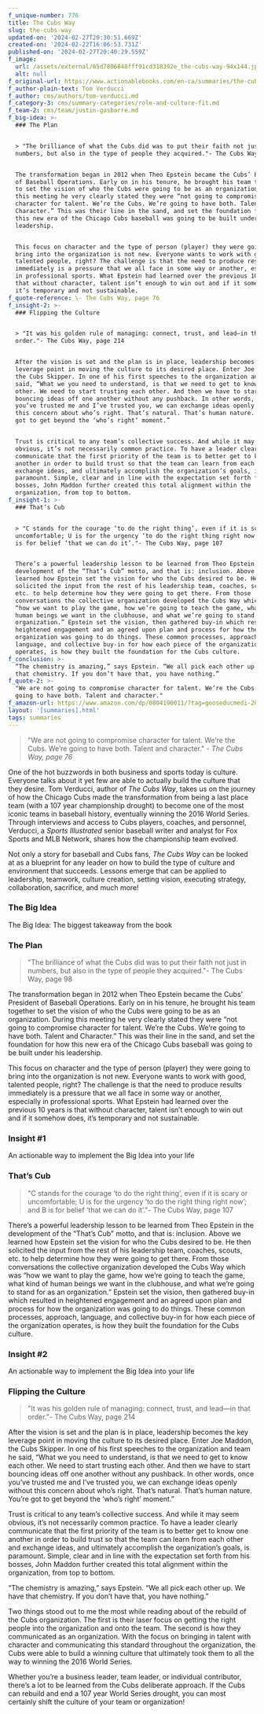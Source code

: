 ```yaml
---
f_unique-number: 776
title: The Cubs Way
slug: the-cubs-way
updated-on: '2024-02-27T20:30:51.669Z'
created-on: '2024-02-22T16:06:53.731Z'
published-on: '2024-02-27T20:40:29.559Z'
f_image:
  url: /assets/external/65d7806848fff91cd318392e_the-cubs-way-94x144.jpeg
  alt: null
f_original-url: https://www.actionablebooks.com/en-ca/summaries/the-cubs-way/
f_author-plain-text: Tom Verducci
f_author: cms/authors/tom-verducci.md
f_category-3: cms/summary-categories/role-and-culture-fit.md
f_team-2: cms/team/justin-gasbarre.md
f_big-idea: >-
  ### The Plan


  > "The brilliance of what the Cubs did was to put their faith not just in
  numbers, but also in the type of people they acquired."- The Cubs Way, page 98


  The transformation began in 2012 when Theo Epstein became the Cubs’ President
  of Baseball Operations. Early on in his tenure, he brought his team together
  to set the vision of who the Cubs were going to be as an organization. During
  this meeting he very clearly stated they were “not going to compromise
  character for talent. We’re the Cubs. We’re going to have both. Talent and
  Character.” This was their line in the sand, and set the foundation for how
  this new era of the Chicago Cubs baseball was going to be built under his
  leadership.


  This focus on character and the type of person (player) they were going to
  bring into the organization is not new. Everyone wants to work with good,
  talented people, right? The challenge is that the need to produce results
  immediately is a pressure that we all face in some way or another, especially
  in professional sports. What Epstein had learned over the previous 10 years is
  that without character, talent isn’t enough to win out and if it somehow does,
  it’s temporary and not sustainable.
f_quote-reference: \- The Cubs Way, page 76
f_insight-2: >-
  ### Flipping the Culture


  > "It was his golden rule of managing: connect, trust, and lead—in that
  order."- The Cubs Way, page 214


  After the vision is set and the plan is in place, leadership becomes the key
  leverage point in moving the culture to its desired place. Enter Joe Maddon,
  the Cubs Skipper. In one of his first speeches to the organization and team he
  said, “What we you need to understand, is that we need to get to know each
  other. We need to start trusting each other. And then we have to start
  bouncing ideas off one another without any pushback. In other words, once
  you’ve trusted me and I’ve trusted you, we can exchange ideas openly without
  this concern about who’s right. That’s natural. That’s human nature. You’re
  got to get beyond the ‘who’s right’ moment.”


  Trust is critical to any team’s collective success. And while it may seem
  obvious, it’s not necessarily common practice. To have a leader clearly
  communicate that the first priority of the team is to better get to know one
  another in order to build trust so that the team can learn from each other and
  exchange ideas, and ultimately accomplish the organization’s goals, is
  paramount. Simple, clear and in line with the expectation set forth from his
  bosses, John Maddon further created this total alignment within the
  organization, from top to bottom.
f_insight-1: >-
  ### That’s Cub


  > "C stands for the courage ‘to do the right thing’, even if it is scary or
  uncomfortable; U is for the urgency ‘to do the right thing right now’; and B
  is for belief ‘that we can do it’."- The Cubs Way, page 107


  There’s a powerful leadership lesson to be learned from Theo Epstein in the
  development of the “That’s Cub” motto, and that is: inclusion. Above we
  learned how Epstein set the vision for who the Cubs desired to be. He then
  solicited the input from the rest of his leadership team, coaches, scouts,
  etc. to help determine how they were going to get there. From those
  conversations the collective organization developed the Cubs Way which was
  “how we want to play the game, how we’re going to teach the game, what kind of
  human beings we want in the clubhouse, and what we’re going to stand for as an
  organization.” Epstein set the vision, then gathered buy-in which resulted in
  heightened engagement and an agreed upon plan and process for how the
  organization was going to do things. These common processes, approach,
  language, and collective buy-in for how each piece of the organization
  operates, is how they built the foundation for the Cubs culture.
f_conclusion: >-
  “The chemistry is amazing,” says Epstein. “We all pick each other up. We have
  that chemistry. If you don’t have that, you have nothing.”
f_quote-2: >-
  "We are not going to compromise character for talent. We’re the Cubs. We’re
  going to have both. Talent and character."
f_amazon-url: https://www.amazon.com/dp/0804190011/?tag=gooseducmedi-20
layout: '[summaries].html'
tags: summaries
---
```


> "We are not going to compromise character for talent. We’re the Cubs. We’re going to have both. Talent and character." _\- The Cubs Way, page 76_

One of the hot buzzwords in both business and sports today is culture. Everyone talks about it yet few are able to actually build the culture that they desire. Tom Verducci, author of _The Cubs Way_, takes us on the journey of how the Chicago Cubs made the transformation from being a last place team (with a 107 year championship drought) to become one of the most iconic teams in baseball history, eventually winning the 2016 World Series. Through interviews and access to Cubs players, coaches, and personnel, Verducci, a _Sports Illustrated_ senior baseball writer and analyst for Fox Sports and MLB Network, shares how the championship team evolved.

Not only a story for baseball and Cubs fans, _The Cubs Way_ can be looked at as a blueprint for any leader on how to build the type of culture and environment that succeeds. Lessons emerge that can be applied to leadership, teamwork, culture creation, setting vision, executing strategy, collaboration, sacrifice, and much more!

### The Big Idea

The Big Idea: The biggest takeaway from the book

### The Plan

> "The brilliance of what the Cubs did was to put their faith not just in numbers, but also in the type of people they acquired."- The Cubs Way, page 98

The transformation began in 2012 when Theo Epstein became the Cubs’ President of Baseball Operations. Early on in his tenure, he brought his team together to set the vision of who the Cubs were going to be as an organization. During this meeting he very clearly stated they were “not going to compromise character for talent. We’re the Cubs. We’re going to have both. Talent and Character.” This was their line in the sand, and set the foundation for how this new era of the Chicago Cubs baseball was going to be built under his leadership.

This focus on character and the type of person (player) they were going to bring into the organization is not new. Everyone wants to work with good, talented people, right? The challenge is that the need to produce results immediately is a pressure that we all face in some way or another, especially in professional sports. What Epstein had learned over the previous 10 years is that without character, talent isn’t enough to win out and if it somehow does, it’s temporary and not sustainable.

### Insight #1

An actionable way to implement the Big Idea into your life

### That’s Cub

> "C stands for the courage ‘to do the right thing’, even if it is scary or uncomfortable; U is for the urgency ‘to do the right thing right now’; and B is for belief ‘that we can do it’."- The Cubs Way, page 107

There’s a powerful leadership lesson to be learned from Theo Epstein in the development of the “That’s Cub” motto, and that is: inclusion. Above we learned how Epstein set the vision for who the Cubs desired to be. He then solicited the input from the rest of his leadership team, coaches, scouts, etc. to help determine how they were going to get there. From those conversations the collective organization developed the Cubs Way which was “how we want to play the game, how we’re going to teach the game, what kind of human beings we want in the clubhouse, and what we’re going to stand for as an organization.” Epstein set the vision, then gathered buy-in which resulted in heightened engagement and an agreed upon plan and process for how the organization was going to do things. These common processes, approach, language, and collective buy-in for how each piece of the organization operates, is how they built the foundation for the Cubs culture.

### Insight #2

An actionable way to implement the Big Idea into your life

### Flipping the Culture

> "It was his golden rule of managing: connect, trust, and lead—in that order."- The Cubs Way, page 214

After the vision is set and the plan is in place, leadership becomes the key leverage point in moving the culture to its desired place. Enter Joe Maddon, the Cubs Skipper. In one of his first speeches to the organization and team he said, “What we you need to understand, is that we need to get to know each other. We need to start trusting each other. And then we have to start bouncing ideas off one another without any pushback. In other words, once you’ve trusted me and I’ve trusted you, we can exchange ideas openly without this concern about who’s right. That’s natural. That’s human nature. You’re got to get beyond the ‘who’s right’ moment.”

Trust is critical to any team’s collective success. And while it may seem obvious, it’s not necessarily common practice. To have a leader clearly communicate that the first priority of the team is to better get to know one another in order to build trust so that the team can learn from each other and exchange ideas, and ultimately accomplish the organization’s goals, is paramount. Simple, clear and in line with the expectation set forth from his bosses, John Maddon further created this total alignment within the organization, from top to bottom.

“The chemistry is amazing,” says Epstein. “We all pick each other up. We have that chemistry. If you don’t have that, you have nothing.”

Two things stood out to me the most while reading about of the rebuild of the Cubs organization. The first is their laser focus on getting the right people into the organization and onto the team. The second is how they communicated as an organization. With the focus on bringing in talent with character and communicating this standard throughout the organization, the Cubs were able to build a winning culture that ultimately took them to all the way to winning the 2016 World Series.

Whether you’re a business leader, team leader, or individual contributor, there’s a lot to be learned from the Cubs deliberate approach. If the Cubs can rebuild and end a 107 year World Series drought, you can most certainly shift the culture of your team or organization!
